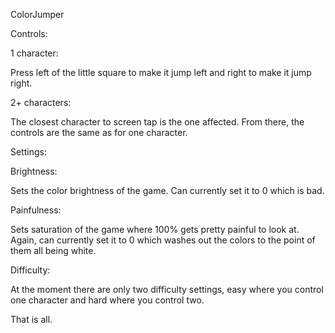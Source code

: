 ColorJumper

Controls:

1 character:

Press left of the little square to make it jump left and right to make it jump right.

2+ characters:

The closest character to screen tap is the one affected. From there, the controls are the same as for one character.


Settings:

Brightness:

Sets the color brightness of the game. Can currently set it to 0
which is bad.

Painfulness:

Sets saturation of the game where 100% gets pretty painful to look at. Again, can currently set it to 0 which washes out the colors to the point of them all being white.

Difficulty:

At the moment there are only two difficulty settings, easy where you control one character and hard where you control two.

That is all.
